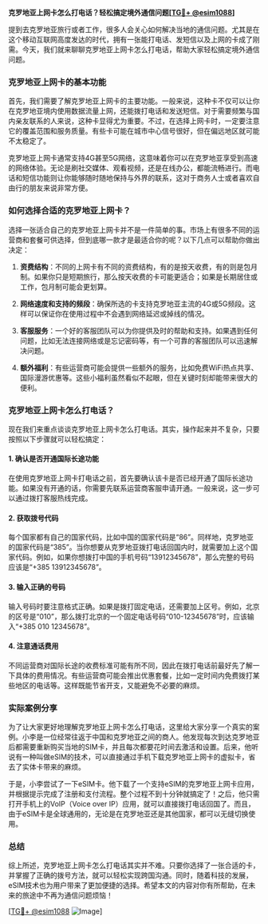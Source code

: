**克罗地亚上网卡怎么打电话？轻松搞定境外通信问题[[TG💪+ @esim1088](https://t.me/s/esim1088)]**

提到去克罗地亚旅行或者工作，很多人会关心如何解决当地的通信问题。尤其是在这个移动互联网高度发达的时代，拥有一张能打电话、发短信以及上网的卡成了刚需。今天，我们就来聊聊克罗地亚上网卡怎么打电话，帮助大家轻松搞定境外通信问题。

### 克罗地亚上网卡的基本功能

首先，我们需要了解克罗地亚上网卡的主要功能。一般来说，这种卡不仅可以让你在克罗地亚境内使用数据流量上网，还能拨打电话和发送短信。对于需要频繁与国内亲友联系的人来说，这种卡显得尤为重要。不过，在选择上网卡时，一定要注意它的覆盖范围和服务质量。有些卡可能在城市中心信号很好，但在偏远地区就可能不太稳定了。

克罗地亚上网卡通常支持4G甚至5G网络，这意味着你可以在克罗地亚享受到高速的网络体验。无论是刷社交媒体、观看视频，还是在线办公，都能流畅进行。而电话和短信功能则让你能够随时随地保持与外界的联系，这对于商务人士或者喜欢自由行的朋友来说非常方便。

### 如何选择合适的克罗地亚上网卡？

选择一张适合自己的克罗地亚上网卡并不是一件简单的事。市场上有很多不同的运营商和套餐可供选择，但到底哪一款才是最适合你的呢？以下几点可以帮助你做出决定：

1. **资费结构**：不同的上网卡有不同的资费结构，有的是按天收费，有的则是包月制。如果你只是短期旅行，那么按天收费的卡可能更适合；如果是长期居住或工作，包月制可能会更划算。

2. **网络速度和支持的频段**：确保所选的卡支持克罗地亚主流的4G或5G频段。这样可以保证你在使用过程中不会遇到网络延迟或掉线的情况。

3. **客服服务**：一个好的客服团队可以为你提供及时的帮助和支持。如果遇到任何问题，比如无法连接网络或是忘记密码等，有一个可靠的客服团队可以迅速解决问题。

4. **额外福利**：有些运营商可能会提供一些额外的服务，比如免费WiFi热点共享、国际漫游优惠等。这些小福利虽然看似不起眼，但在关键时刻却能带来很大的便利。

### 克罗地亚上网卡怎么打电话？

现在我们来重点谈谈克罗地亚上网卡怎么打电话。其实，操作起来并不复杂，只要按照以下步骤就可以轻松搞定：

#### 1. 确认是否开通国际长途功能

在使用克罗地亚上网卡打电话之前，首先要确认该卡是否已经开通了国际长途功能。如果没有开通的话，你需要先联系运营商客服申请开通。一般来说，这一步可以通过拨打客服热线完成。

#### 2. 获取拨号代码

每个国家都有自己的国家代码，比如中国的国家代码是“86”。同样地，克罗地亚的国家代码是“385”。当你想要从克罗地亚拨打电话回国内时，就需要加上这个国家代码。例如，如果你想拨打中国的手机号码“13912345678”，那么完整的号码应该是“+385 13912345678”。

#### 3. 输入正确的号码

输入号码时要注意格式正确。如果是拨打固定电话，还需要加上区号。例如，北京的区号是“010”，那么拨打北京的一个固定电话号码“010-12345678”时，应该输入“+385 010 12345678”。

#### 4. 注意通话费用

不同运营商对国际长途的收费标准可能有所不同，因此在拨打电话前最好先了解一下具体的费用情况。有些运营商可能会推出优惠套餐，比如一定时间内免费拨打某些地区的电话等。这样既能节省开支，又能避免不必要的麻烦。

### 实际案例分享

为了让大家更好地理解克罗地亚上网卡怎么打电话，这里给大家分享一个真实的案例。小李是一位经常往返于中国和克罗地亚之间的商人。他发现每次到达克罗地亚后都需要重新购买当地的SIM卡，并且每次都要花时间去激活和设置。后来，他听说有一种叫做eSIM的技术，可以直接通过手机下载克罗地亚上网卡的虚拟卡，省去了实体卡带来的麻烦。

于是，小李尝试了一下eSIM卡。他下载了一个支持eSIM的克罗地亚上网卡应用，并根据提示完成了注册和支付流程。整个过程不到十分钟就搞定了！之后，他只需打开手机上的VoIP（Voice over IP）应用，就可以直接拨打电话回国了。而且，由于eSIM卡是全球通用的，无论是在克罗地亚还是其他国家，都可以无缝切换使用。

### 总结

综上所述，克罗地亚上网卡怎么打电话其实并不难。只要你选择了一张合适的卡，并掌握了正确的拨号方法，就可以轻松实现跨国沟通。同时，随着科技的发展，eSIM技术也为用户带来了更加便捷的选择。希望本文的内容对你有所帮助，在未来的旅途中不再为通信问题烦恼！

[[TG💪+ @esim1088](https://t.me/s/esim1088) ![Image](https://i.postimg.cc/4NQfJmqS/Snipaste-2025-05-13-00-14-12.png)]